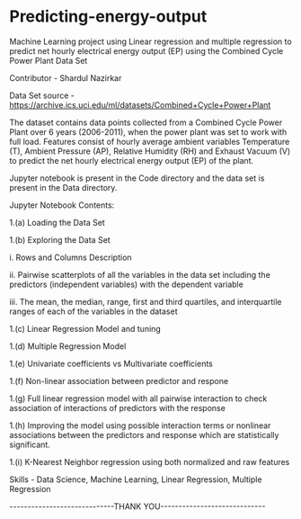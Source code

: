 # Predicting-energy-output
Machine Learning project using Linear regression and multiple regression to predict net hourly electrical energy output (EP) using the Combined Cycle Power Plant Data Set

Contributor - Shardul Nazirkar

Data Set source - https://archive.ics.uci.edu/ml/datasets/Combined+Cycle+Power+Plant

The dataset contains data points collected from a Combined Cycle Power Plant over
6 years (2006-2011), when the power plant was set to work with full load. Features
consist of hourly average ambient variables Temperature (T), Ambient Pressure (AP),
Relative Humidity (RH) and Exhaust Vacuum (V) to predict the net hourly electrical
energy output (EP) of the plant.

Jupyter notebook is present in the Code directory and the data set is present in the Data directory.

Jupyter Notebook Contents:

1.(a) Loading the Data Set


1.(b) Exploring the Data Set

  i.   Rows and Columns Description
  
  ii.  Pairwise scatterplots of all the variables in the data set including the predictors (independent variables) with the dependent variable
  
  iii. The mean, the median, range, first and third quartiles, and interquartile ranges of each of the variables in the dataset
  
  
1.(c) Linear Regression Model and tuning


1.(d) Multiple Regression Model


1.(e) Univariate coefficients vs Multivariate coefficients


1.(f) Non-linear association between predictor and respone


1.(g) Full linear regression model with all pairwise interaction to check association of interactions of predictors with the response


1.(h) Improving the model using possible interaction terms or nonlinear associations between the predictors and response which are statistically significant.


1.(i) K-Nearest Neighbor regression using both normalized and raw features

Skills - Data Science, Machine Learning, Linear Regression, Multiple Regression

-----------------------------THANK YOU-----------------------------
